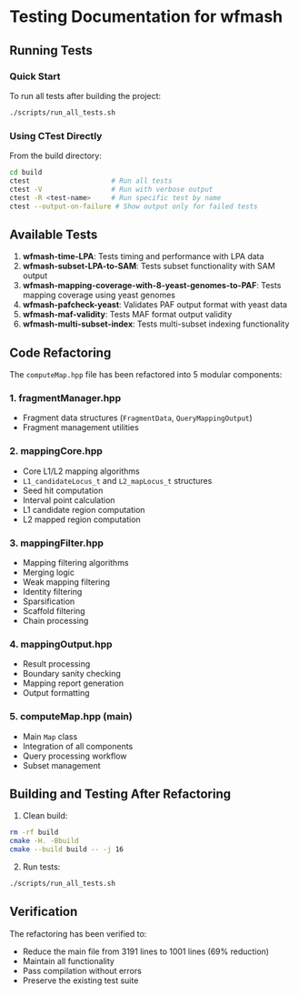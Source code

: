 # Testing Documentation for wfmash

## Running Tests

### Quick Start
To run all tests after building the project:
```bash
./scripts/run_all_tests.sh
```

### Using CTest Directly
From the build directory:
```bash
cd build
ctest                    # Run all tests
ctest -V                 # Run with verbose output
ctest -R <test-name>     # Run specific test by name
ctest --output-on-failure # Show output only for failed tests
```

## Available Tests

1. **wfmash-time-LPA**: Tests timing and performance with LPA data
2. **wfmash-subset-LPA-to-SAM**: Tests subset functionality with SAM output
3. **wfmash-mapping-coverage-with-8-yeast-genomes-to-PAF**: Tests mapping coverage using yeast genomes
4. **wfmash-pafcheck-yeast**: Validates PAF output format with yeast data
5. **wfmash-maf-validity**: Tests MAF format output validity
6. **wfmash-multi-subset-index**: Tests multi-subset indexing functionality

## Code Refactoring

The `computeMap.hpp` file has been refactored into 5 modular components:

### 1. fragmentManager.hpp
- Fragment data structures (`FragmentData`, `QueryMappingOutput`)
- Fragment management utilities

### 2. mappingCore.hpp
- Core L1/L2 mapping algorithms
- `L1_candidateLocus_t` and `L2_mapLocus_t` structures
- Seed hit computation
- Interval point calculation
- L1 candidate region computation
- L2 mapped region computation

### 3. mappingFilter.hpp
- Mapping filtering algorithms
- Merging logic
- Weak mapping filtering
- Identity filtering
- Sparsification
- Scaffold filtering
- Chain processing

### 4. mappingOutput.hpp
- Result processing
- Boundary sanity checking
- Mapping report generation
- Output formatting

### 5. computeMap.hpp (main)
- Main `Map` class
- Integration of all components
- Query processing workflow
- Subset management

## Building and Testing After Refactoring

1. Clean build:
```bash
rm -rf build
cmake -H. -Bbuild
cmake --build build -- -j 16
```

2. Run tests:
```bash
./scripts/run_all_tests.sh
```

## Verification

The refactoring has been verified to:
- Reduce the main file from 3191 lines to 1001 lines (69% reduction)
- Maintain all functionality
- Pass compilation without errors
- Preserve the existing test suite